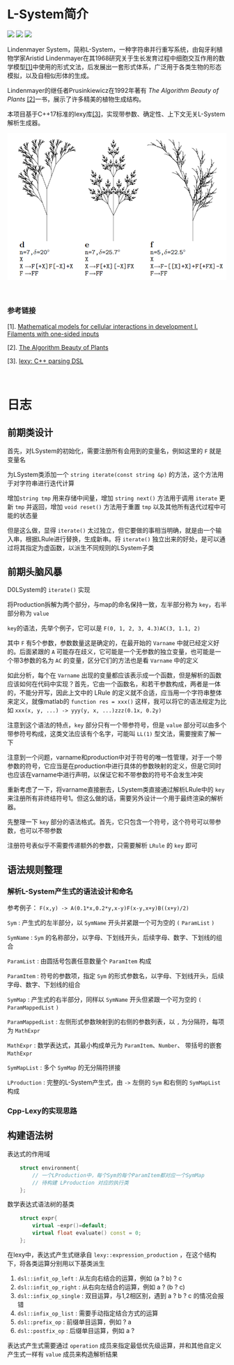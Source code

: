 # L-System简介

![](https://img.shields.io/badge/IDE-Visual%20Studio%20Code-blue) ![](https://img.shields.io/badge/Language-C++-yellow) ![](https://img.shields.io/github/license/1309896340/L-System.svg)

Lindenmayer System，简称L-System，一种字符串并行重写系统，由匈牙利植物学家Aristid Lindenmayer在其1968研究关于生长发育过程中细胞交互作用的数学模型[[1]](#参考链接)中使用的形式文法，后发展出一套形式体系，广泛用于各类生物的形态模拟，以及自相似形体的生成。

Lindenmayer的继任者Prusinkiewicz在1992年著有 _The Algorithm Beauty of Plants_ [[2]](#参考链接)一书，展示了许多精美的植物生成结构。

本项目基于C++17标准的lexy库[[3]](#参考链接)，实现带参数、确定性、上下文无关L-System解析生成器。

![LSystemExample](/assets/images/LSystemExample.png)

<br/>

### 参考链接
[1]. [Mathematical models for cellular interactions in development I. Filaments with one-sided inputs](https://doi.org/10.1016/0022-5193(68)90079-9)

[2]. [The Algorithm Beauty of Plants](http://algorithmicbotany.org/papers/abop/abop.pdf)

[3]. [lexy: C++ parsing DSL](https://lexy.foonathan.net/)


<br/>

# 日志

## 前期类设计

首先，对LSystem的初始化，需要注册所有会用到的变量名，例如这里的 `F` 就是变量名

为LSystem类添加一个 `string iterate(const string &p)` 的方法，这个方法用于对字符串进行迭代计算

增加`string tmp` 用来存储中间量，增加 `string next()` 方法用于调用 `iterate` 更新 `tmp` 并返回，增加 `void reset()` 方法用于重置 `tmp` 以及其他所有迭代过程中可能的状态量

但是这么做，显得 `iterate()` 太过独立，但它要做的事相当明确，就是由一个输入串，根据LRule进行替换，生成新串。将 `iterate()` 独立出来的好处，是可以通过将其指定为虚函数，以派生不同规则的LSystem子类

## 前期头脑风暴

D0LSystem的 `iterate()` 实现

将Production拆解为两个部分，与map的命名保持一致，左半部分称为 `key`，右半部分称为 `value`

`key`的语法，先举个例子，它可以是 `F(0, 1, 2, 3, 4.3)AC(3, 1.1, 2)`

其中 `F` 有5个参数，参数数量这是确定的，在最开始的 `Varname` 中就已经定义好的。后面紧跟的 `A` 可能存在歧义，它可能是一个无参数的独立变量，也可能是一个带3参数的名为 `AC` 的变量，区分它们的方法也是看 `Varname` 中的定义

如此分析，每个在 `Varname` 出现的变量都应该表示成一个函数，但是解析的函数应该如何在代码中实现？首先，它由一个函数名，和若干参数构成，两者是一体的，不能分开写，因此上文中的 LRule 的定义就不合适，应当用一个字符串整体来定义，就像matlab的 `function res = xxx()` 这样，我可以将它的语法规定为比如 `xxx(x, y, ...) -> yyy(y, x, ...)zzz(0.1x, 0.2y)`

注意到这个语法的特点，`key` 部分只有一个带参符号，但是 `value` 部分可以由多个带参符号构成，这类文法应该有个名字，可能叫 `LL(1)` 型文法，需要搜索了解一下

注意到一个问题，varname和production中对于符号的唯一性管理，对于一个带参数的符号，它应当是在production中进行具体的参数映射的定义，但是它同时也应该在varname中进行声明，以保证它和不带参数的符号不会发生冲突

重新考虑了一下，将varname直接删去，LSystem类直接通过解析LRule中的 `key` 来注册所有非终结符号1。但这么做的话，需要另外设计一个用于最终渲染的解析器。


先整理一下 `key` 部分的语法格式。首先，它只包含一个符号，这个符号可以带参数，也可以不带参数

注册符号表似乎不需要传递额外的参数，只需要解析 `LRule` 的 `key` 即可



## 语法规则整理

### 解析L-System产生式的语法设计和命名

参考例子： `F(x,y) -> A(0.1*x,0.2*y,x-y)F(x-y,x+y)B((x+y)/2)`

`Sym` : 产生式的左半部分，以 `SymName` 开头并紧跟一个可为空的 `(` `ParamList` `)`

`SymName` : `Sym` 的名称部分，以字母、下划线开头，后续字母、数字、下划线的组合

`ParamList` : 由圆括号包裹任意数量个 `ParamItem` 构成

`ParamItem` : 符号的参数项，指定 `Sym` 的形式参数名，以字母、下划线开头，后续字母、数字、下划线的组合

`SymMap` : 产生式的右半部分，同样以 `SymName` 开头但紧跟一个可为空的 `(` `ParamMappedList` `)`

`ParamMappedList` : 左侧形式参数映射到的右侧的参数列表，以 `,` 为分隔符，每项为 `MathExpr`

`MathExpr` : 数学表达式，其最小构成单元为 `ParamItem`、`Number`、 带括号的嵌套 `MathExpr` 

`SymMapList` : 多个 `SymMap` 的无分隔符拼接

`LProduction` : 完整的L-System产生式，由 `->` 左侧的 `Sym` 和右侧的 `SymMapList` 构成

### Cpp-Lexy的实现思路





## 构建语法树

表达式的作用域
```cpp
    struct environment{
        // 一个LProduction中，每个Sym的每个ParamItem都对应一个SymMap
        // 待构建 LProduction 对应的执行类
    };
```

数学表达式语法树的基类

```cpp
    struct expr{
        virtual ~expr()=default;
        virtual float evaluate() const = 0;
    };
```

在lexy中，表达式产生式继承自 `lexy::expression_production` ，在这个结构下，将各类运算分别用以下基类派生
1. `dsl::infit_op_left` : 从左向右结合的运算，例如 (a ? b) ? c
2. `dsl::infit_op_right` : 从右向左结合的运算，例如 a ? (b ? c)
3. `dsl::infix_op_single` : 双目运算，与1,2相区别，遇到 a ? b ? c 的情况会报错
4. `dsl::infix_op_list` : 需要手动指定结合方式的运算
5. `dsl::prefix_op` : 前缀单目运算，例如 ? a
6. `dsl::postfix_op` : 后缀单目运算，例如 a ?

表达式产生式需要通过 `operation` 成员来指定最低优先级运算，并和其他自定义产生式一样有 `value` 成员来构造解析结果



